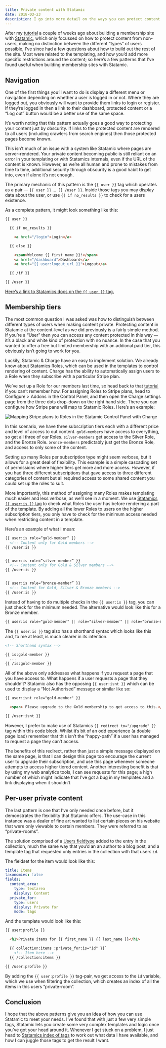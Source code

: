 ```yaml
---
title: Private content with Statamic
date: 2018-03-23
description: I go into more detail on the ways you can protect content and restrict access on a Statamic site.
---
```


After my [tutorial](https://www.jamiedumont.co.uk/blog/statamic-membership-site/) a couple of weeks ago about building a membership site with [Statamic](https://statamic.com), which only focussed on how to protect content from non-users, making no distinction between the different “types” of users possible, I’ve since had a few questions about how to build out the rest of the site. Most were related to the templating, and how you’d add more specific restrictions around the content; so here’s a few patterns that I’ve found useful when building membership sites with Statamic.

## Navigation
One of the first things you’ll want to do is display a different menu or navigation depending on whether a user is logged in or not. Where they are logged out, you obviously will want to provide them links to login or register. If they’re logged in then a link to their dashboard, protected content or a “Log out” button would be a better use of the same space.

It’s worth noting that this pattern actually goes a good way to protecting your content just by obscurity. If links to the protected content are rendered to all users (including crawlers from search engines) then those protected pages become known.

This isn’t much of an issue with a system like Statamic where pages are server-rendered. Your private content becoming public is still reliant on an error in your templating or with Statamics internals, even if the URL of the content is known. However, as we’re all human and prone to mistakes from time to time, additional security through obscurity is a good habit to get into, even if alone it’s not enough. 

The primary mechanic of this pattern is the `{{ user }}` tag which operates as a pair — `{{ user }} … {{ /user }}`. Inside those tags you may display data about the user, or use `{{ if no_results }}` to check for a users existence.

As a complete pattern, it might look something like this:

``` html
{{ user }}

  {{ if no_results }}

    <a href="/login">Login</a>

  {{ else }}

    <span>Welcome {{ first_name }}!</span>
    <a href="/dashboard">Dashboard</a>
    <a href="{{ user:logout_url }}">Logout</a>

  {{ /if }}

{{ /user }}
```

[Here’s a link to Statamics docs on the `{{ user }}` tag.](https://docs.statamic.com/tags/user-profile)

## Membership tiers
The most common question I was asked was how to distinguish between different types of users when making content private. Protecting content in Statamic at the content-level as we did previously is a fairly simple method. If you’re a “User” then you can access any content protected in this way — it’s a black and white kind of protection with no nuance. In the case that you wanted to offer a free but limited membership with an addional paid tier, this obviously isn’t going to work for you.

Luckily, Statamic & Charge have an easy to implement solution. We already know about Statamics Roles, which can be used in the templates to control rendering of content. Charge has the ability to automatically assign users to a Role when they subscribe with a particular Stripe plan.

We’ve set up a Role for our members last time, so head back to that [tutorial](https://www.jamiedumont.co.uk/blog/build-a-membership-site-with-statamic/) if you can’t remember how. For assigning Roles to Stripe plans, head to Configure > Addons in the Control Panel, and then open the Charge settings page from the three dots drop-down on the right hand side. There you can configure how Stripe pans will map to Statamic Roles. Here’s an example:

![Mapping Stripe plans to Roles in the Statamic Control Panel with Charge](/images/membership-site/stripe-plan-roles.png)

In this scenario, we have three subscription tiers each with a different price and level of access to out content.  `gold-members`  have access to everything, so get all three of our Roles.  `silver-members`  get access to the Silver Role, and the Bronze Role.  `bronze-members`  predictably just get the Bronze Role, and access to only some of the content.

Setting up many Roles per subscription type might seem verbose, but it allows for a great deal of flexibility. This example is a simple cascading set of permissions where higher tiers get more and more access. However, if you had three different subscriptions that gave access to three different categories of content but all required access to some shared content you could set up the roles to suit.

More importantly, this method of assigning many Roles makes templating much easier and less verbose, as we’ll see in a moment. We use [Statamics `{{ user:is }}` tag](https://docs.statamic.com/tags/user-is) to check what Roles the user has before rendering a part of the template. By adding all the lower Roles to users on the higher subscription tiers, you only have to check for the minimum access needed when restricting content in a template.

Here’s an example of what I mean:
``` html
{{ user:is role=“gold-member” }}
  <!-- Content only for Gold members -->
{{ /user:is }}


{{ user:is role=“silver-member” }}
  <!-- Content only for Gold & Silver members -->
{{ /user:is }}


{{ user:is role=“bronze-member” }}
  <!-- Content for Gold, Silver & Bronze members -->
{{ /user:is }}
```

Instead of having to do multiple checks in the `{{ user:is }}` tag, you can just check for the minimum needed. The alternative would look like this for a Bronze member.
``` html
{{ user:is role="gold-member" || role="silver-member" || role="bronze-member" }}
```

The `{{ user:is }}` tag also has a shorthand syntax which looks like this and, to me at least, is much clearer in its intention.
``` html
<!-- Shorthand syntax -->

{{ is:gold-member }}
  ...
{{ /is:gold-member }}
```

All of the above only addresses what happens if you request a page that you have access to. What happens if a user requests a page that they shouldn’t? Statamic also has the opposing `{{ user:isnt }}` which can be used to display a “Not Authorised” message or similar like so:
``` html
{{ user:isnt role="gold-member" }}

  <span> Please upgrade to the Gold membership to get access to this.</span>

{{ /user:isnt }}
```

However, I prefer to make use of Statamics `{{ redirect to="/upgrade" }}` tag within this code block. Whilst it’s bit of an odd experience (a double page load) remember that this isn’t the “happy-path” if a user has managed to request a page they can’t access. 

The benefits of this redirect, rather than just a simple message displayed on the same page, is that I can design this page too encourage the current user to upgrade their subscription, and use this page whenever someone attempts to access higher tiered content. Another interesting benefit is that by using my web analytics tools, I can see requests for this page; a high number of which might indicate that I’ve got a bug in my templates and a link displaying when it shouldn’t.


## Per-user private content
The last pattern is one that I’ve only needed once before, but it demonstrates the flexibility that Statamic offers. The use-case in this instance was a dealer of fine art wanted to list certain pieces on his website that were only viewable to certain members. They were referred to as “private-rooms”.

The solution comprised of a [Users fieldtype](https://docs.statamic.com/fieldtypes/users) added to the entry in the collection, much the same way that you’d an an author to a blog post, and a template tag that requested only entries in the collection with that users `id`.

The fieldset for the item would look like this:
``` yaml
title: Items
taxonomies: false
fields:
  content_area:
    type: textarea
    display: Content
  private_for:
    type: users
    display: Private for
    mode: tags
```

And the template would look like this:
``` html
{{ user:profile }}

  <h1>Private items for {{ first_name }} {{ last_name }}</h1>

  {{ collection:items :private_for:is="id" }}`
    <!-- Item here -->
  {{ /collection:items }}

{{ /user:profile }}
```

By adding the `{{ user:profile }}` tag-pair, we get access to the `id` variable, which we use when filtering the collection, which creates an index of all the items in this users “private-room”.

## Conclusion
I hope that the above patterns give you an idea of how you can use Statamic to meet your needs. I’ve found that with just a few very simple tags, Statamic lets you create some very complex templates and logic once you’ve got your head around it. Whenever I get stuck on a problem, I just head to [Statamics index of tags](https://docs.statamic.com/tags) to work out what data I have available, and how I can juggle those tags to get the result I want. 

